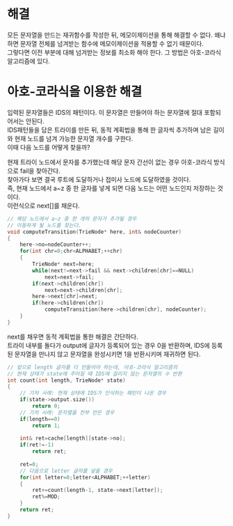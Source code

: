 # 해결 
모든 문자열을 만드는 재귀함수를 작성한 뒤, 메모이제이션을 통해 해결할 수 없다. 왜냐하면 문자열 전체를 넘겨받는 함수에 메모이제이션을 적용할 수 없기 때문이다.  
그렇다면 이전 부분에 대해 넘겨받는 정보를 최소화 해야 한다. 그 방법은 아호-코라식 알고리즘에 있다.  

# 아호-코라식을 이용한 해결 
입력된 문자열들은 IDS의 패턴이다. 이 문자열은 만들어야 하는 문자열에 절대 포함되어서는 안된다.  
IDS패턴들을 담은 트라이를 만든 뒤, 동적 계획법을 통해 한 글자씩 추가하며 남은 길이와 현재 노드를 넘겨 가능한 문자열 개수를 구한다.  
이때 다음 노드를 어떻게 찾을까? 

현재 트라이 노드에서 문자를 추가했는데 해당 문자 간선이 없는 경우 아호-코라식 방식으로 fail을 찾아간다.  
찾아가다 보면 결국 루트에 도달하거나 접미사 노드에 도달하였을 것이다.  
즉, 현재 노드에서 a~z 중 한 글자를 넣게 되면 다음 노드는 어떤 노드인지 저장하는 것이다.  
이런식으로 next[]를 채운다.  
```c++
// 해당 노드에서 a~z 중 한 개의 문자가 추가될 경우 
// 이동하게 될 노드를 찾는다.
void computeTransition(TrieNode* here, int& nodeCounter)
{
    here->no=nodeCounter++;
    for(int chr=0;chr<ALPHABET;++chr)
    {
        TrieNode* next=here;
        while(next!=next->fail && next->children[chr]==NULL)
            next=next->fail;
        if(next->children[chr])
            next=next->children[chr];
        here->next[chr]=next;
        if(here->children[chr])
            computeTransition(here->children[chr], nodeCounter);
    }
}
```
next를 채우면 동적 계획법을 통한 해결은 간단하다.  
트라이 내부를 돌다가 output에 글자가 등록되어 있는 경우 0을 반환하며, IDS에 등록된 문자열을 만나지 않고 문자열을 완성시키면 1을 반환시키며 재귀하면 된다.
```c++
// 앞으로 length 글자를 더 만들어야 하는데, 아호-코라식 알고리즘의 
// 현재 상태가 state에 주어질 때 IDS에 걸리지 않는 문자열의 수 반환
int count(int length, TrieNode* state)
{
    // 기저 사례: 현재 상태에 IDS가 인식하는 패턴이 나온 경우
    if(state->output.size())
        return 0;
    // 기저 사례: 문자열을 전부 만든 경우
    if(length==0)
        return 1;
    
    int& ret=cache[length][state->no];
    if(ret!=-1)
        return ret;
    
    ret=0;
    // 다음으로 letter 글자를 넣을 경우
    for(int letter=0;letter<ALPHABET;++letter)
    {
        ret+=count(length-1, state->next[letter]);
        ret%=MOD;
    }
    return ret;
}
```
